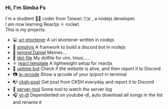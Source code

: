 ### Hi, I'm Simba Fs
I'm a studtent 🧑‍🎓 coder from Taiwan 🇹🇼 , a nodejs developer.  
I am now learning Reactjs ⚛ rocket.  
This is my projects.

* 💻 [url shortener](https://github.com/simba-fs/url-shortener) A url shortener written in nodejs
* 🤖 [simplyjs](https://github.com/simba-fs/simply.js)  A framwork to build a discord bot in nodejs
* 📔 [remind Daniel](https://github.com/simba-fs/cksh-post)  Memes....
* 🔧 [dot-file](https://github.com/simba-fs/dot-file) My dotfile for vim, tmux.....
* ⚛ [react template](https://github.com/simba-fs/react-template)  A lightweight setup for reactjs
* 💓 [uptime bot](https://github.com/simba-fs/uptime-robot)  Check if the website is alive, and then report it to Discord
* 📷 [ip-qrcode](https://github.com/simba-fs/ip-qrcode)  Show a qrcode of your ip/port in terminal
* 📭 [cksh-post](https://github.com/simba-fs/cksh-post)  Get post from CKSH everyday and report it to Discord
* 🔨 [server-tool](https://github.com/simba-fs/server-tool)  Some tool to watch the server log
* 🎧 [yt-dl](https://github.com/simba-fs/yt-dl-tool)  Dependented on youtube-dl, auto download all songs in the list and rename it
